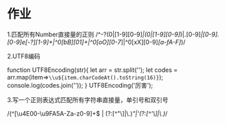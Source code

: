 # 作业
1.匹配所有Number直接量的正则
    /^-?(0|[1-9][0-9]*|(0|[1-9][0-9]*)|\.[0-9]*|[0-9]\.[0-9]e[-?][1-9]+|^0[bB][01]+|^0[oO][0-7*]|^0[xX][0-9]*[a-fA-F]*)/



2.UTF8编码

function UTF8Encoding(str){
       let arr = str.split('');
       let codes = arr.map(item=>`\\u${item.charCodeAt().toString(16)}`);
       console.log(codes.join(''));
   }
   UTF8Encoding('厉害');
   

    
3.写一个正则表达式匹配所有字符串直接量，单引号和双引号

/(^[\u4E00-\u9FA5A-Za-z0-9]+$ | (?:[^"\\]|\\.)*"|'(?:[^'\\]|\\.)*/
    
